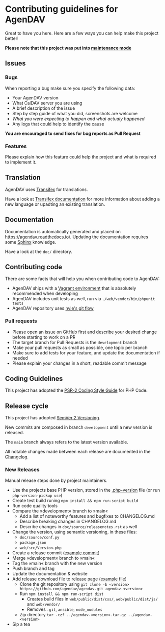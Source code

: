 # Contributing guidelines for AgenDAV

Great to have you here. Here are a few ways you can help make this project better!

**Please note that this project was put into [maintenance mode](./README.md#maintenance-mode)**

## Issues

### Bugs

When reporting a bug make sure you specify the following data:

* Your AgenDAV version
* What CalDAV server you are using
* A brief description of the issue
* Step by step guide of what you did, screenshots are welcome
* *What you were expecting to happen and what actualy happened*
* Any logs that could help to identify the cause

**You are encouraged to send fixes for bug reports as Pull Request**

### Features

Please explain how this feature could help the project and what is required to
implement it.

## Translation

AgenDAV uses [Transifex](https://www.transifex.com/adobo/agendav/) for translations.

Have a look at [Transifex documentation](http://docs.transifex.com/) for more information about
adding a new language or upadting an existing translation.

## Documentation

Documentation is automatically generated and placed on https://agendav.readthedocs.io/.
Updating the documentation requires some [Sphinx](http://sphinx-doc.org/) knowledge.

Have a look at the `doc/` directory.

## Contributing code

There are some facts that will help you when contributing code to AgenDAV:

* AgenDAV ships with a [Vagrant environment](https://agendav.readthedocs.io/en/2.2.0/development/#virtual-machine)
  that is absolutely recommended when developing
* AgenDAV includes unit tests as well, run via `./web/vendor/bin/phpunit tests`
* AgenDAV repository uses [nvie's git flow](http://nvie.com/posts/a-successful-git-branching-model/)

### Pull requests

* Please open an issue on GitHub first and describe your desired change before
  starting to work on a PR
* The target branch for Pull Requests is the `development` branch
* Make your pull requests as small as possible, one topic per branch
* Make sure to add tests for your feature, and update the documentation if
  needed
* Please explain your changes in a short, readable commit message

## Coding Guidelines

This project has adopted the
[PSR-2 Coding Style Guide](https://www.php-fig.org/psr/psr-2/) for PHP Code.

## Release cycle

This project has adopted [SemVer 2 Versioning](https://semver.org/).

New commits are composed in branch `development` until a new version is
released.

The `main` branch always refers to the latest version available.

All notable changes made between each release are documented in the
[Changelog](./CHANGELOG.md).

### New Releases

Manual release steps done by project maintainers.

- Use the projects base PHP version, stored in the
  [.php-version](https://packagist.org/packages/webit-de/php-version-pickup)
  file (or run `php-version-pickup use`)
- Create test build runing `npm install && npm run-script build`
- Run code quality tools
- Compare the »development« branch to »main«
  - Add a list of noteworthy features and bugfixes to CHANGELOG.md
  - Describe breaking changes in CHANGELOG.md
  - Describe changes in `doc/source/releasenotes.rst` as well
- Change the version, using semantic versioning, in these files:
  - `doc/source/conf.py`
  - `package.json`
  - `web/src/Version.php`
- Create a release commit
  ([example commit](https://github.com/agendav/agendav/commit/7d2f1bba00deb090943f14bf9c47c4a6ac4d1387))
- Merge »development« branch to »main«
- Tag the »main« branch with the new version
- Push branch and tag
- Update the documentation & website
- Add release download file to release page ([example file](https://github.com/agendav/agendav/releases/tag/2.2.0))
  - Clone the git repository using
    `git clone -b <version> https://github.com/agendav/agendav.git agendav-<version>`
  - Run `npm install && npm run-script dist`
    - Creates build files in `web/public/dist/css/`, `web/public/dist/js/`
      and `web/vendor/`
    - Removes `.git`, `ansible`, `node_modules`
  - Zip directory `tar -czf ../agendav-<version>.tar.gz ../agendav-<version>`
- Sip a tea
